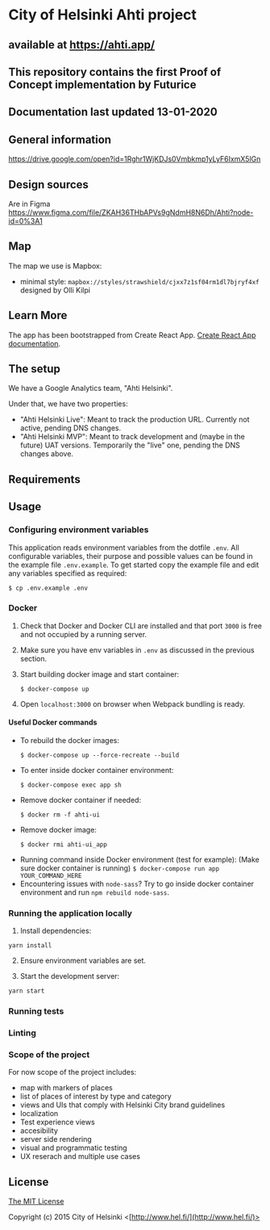 # City of Helsinki Ahti project 
## available at https://ahti.app/

## This repository contains the first Proof of Concept implementation by Futurice
## Documentation last updated 13-01-2020

## General information

https://drive.google.com/open?id=1Rghr1WjKDJs0Vmbkmp1yLyF6IxmX5lGn

## Design sources
Are in Figma https://www.figma.com/file/ZKAH36THbAPVs9gNdmH8N6Dh/Ahti?node-id=0%3A1

## Map
The map we use is Mapbox:
- minimal style: `mapbox://styles/strawshield/cjxx7z1sf04rm1dl7bjryf4xf` designed by Olli Kilpi

## Learn More
The app has been bootstrapped from Create React App.  [Create React App documentation](https://facebook.github.io/create-react-app/docs/getting-started).

## The setup
We have a Google Analytics team, "Ahti Helsinki".

Under that, we have two properties:

- "Ahti Helsinki Live": Meant to track the production URL. Currently not active, pending DNS changes.
- "Ahti Helsinki MVP": Meant to track development and (maybe in the future) UAT versions. Temporarily the "live" one, pending the DNS changes above.

## Requirements

<!-- TODO: document these -->

## Usage

### Configuring environment variables

This application reads environment variables from the dotfile `.env`. All configurable variables, their purpose and possible values can be found in the example file `.env.example`. To get started copy the example file and edit any variables specified as required:
   ```
   $ cp .env.example .env
   ```

### Docker

1. Check that Docker and Docker CLI are installed and that port `3000` is free and not occupied by a running server.

2. Make sure you have env variables in `.env` as discussed in the previous section.

3. Start building docker image and start container:
   ```
   $ docker-compose up
   ```
4. Open `localhost:3000` on browser when Webpack bundling is ready.

#### Useful Docker commands

- To rebuild the docker images:
  ```
  $ docker-compose up --force-recreate --build
  ```
- To enter inside docker container environment:
  ```
  $ docker-compose exec app sh
  ```
- Remove docker container if needed:
  ```
  $ docker rm -f ahti-ui
  ```
- Remove docker image:
  ```
  $ docker rmi ahti-ui_app
  ```
- Running command inside Docker environment (test for example):
  (Make sure docker container is running)
  `$ docker-compose run app YOUR_COMMAND_HERE`
- Encountering issues with `node-sass`? Try to go inside docker container environment and run `npm rebuild node-sass`.

### Running the application locally

1. Install dependencies:

```
yarn install
```

2. Ensure environment variables are set.

3. Start the development server:

```
yarn start
```

### Running tests

<!-- TODO: document this -->

### Linting

<!-- TODO: document this -->


### Scope of the project

For now scope of the project includes:

- map with markers of places
- list of places of interest by type and category
- views and UIs that comply with Helsinki City brand guidelines
- localization
- Test experience views
- accesibility
- server side rendering
- visual and programmatic testing
- UX reserach and multiple use cases

## License

[The MIT License](http://opensource.org/licenses/MIT)

Copyright (c) 2015 City of Helsinki <[http://www.hel.fi/](http://www.hel.fi/)>